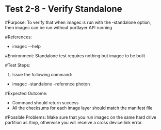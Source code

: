 Test 2-8 - Verify Standalone
=======

#Purpose:
To verify that when imagec is run with the -standalone option, then imagec can be run without portlayer API running

#References:
* imagec --help

#Environment:
Standalone test requires nothing but imagec to be built

#Test Steps:
1. Issue the following command:
* imagec -standalone -reference photon

#Expected Outcome:
* Command should return success
* All the checksums for each image layer should match the manifest file

#Possible Problems:
Make sure that you run imagec on the same hard drive partition as /tmp, otherwise you will receive a cross device link error.